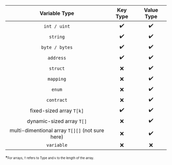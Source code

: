 |  Variable Type | Key Type  | Value Type |
|:---------------:|:---------:|:-----------:|
| `int / uint`  | :heavy_check_mark:  | :heavy_check_mark:  |
| `string`  | :heavy_check_mark:  | :heavy_check_mark:  |
| `byte / bytes`  | :heavy_check_mark:  | :heavy_check_mark:  |
| `address`  | :heavy_check_mark:  | :heavy_check_mark:  |
| `struct`  | :x: |  :heavy_check_mark: |
| `mapping`  | :x:  | :heavy_check_mark:  |
| `enum`  | :x:  | :heavy_check_mark:  |
| `contract`  |  :x: | :heavy_check_mark:  |
| fixed-sized array `T[k]`  | :heavy_check_mark:  | :heavy_check_mark:  |
| dynamic-sized array `T[]`  | :x:  |  :heavy_check_mark: |
| multi-dimentional array `T[][]` (not sure here) |  :x: | :heavy_check_mark:  |
| `variable` | :x: | :x: |
*<sub><sup>For arrays, `T` refers to Type and `k` to the length of the array.</sup></sub>
